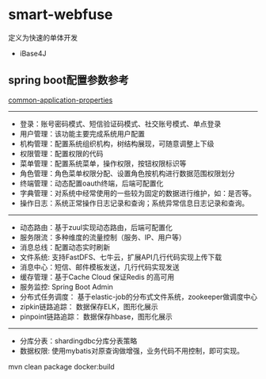 # smart-webfuse

定义为快速的单体开发



- iBase4J


##  spring boot配置参数参考

[common-application-properties](https://docs.spring.io/spring-boot/docs/current/reference/html/common-application-properties.html)

--------

- 登录：账号密码模式、短信验证码模式、社交账号模式、单点登录
- 用户管理：该功能主要完成系统用户配置
- 机构管理：配置系统组织机构，树结构展现，可随意调整上下级
- 权限管理：配置权限的代码
- 菜单管理：配置系统菜单，操作权限，按钮权限标识等
- 角色管理：角色菜单权限分配、设置角色按机构进行数据范围权限划分
- 终端管理：动态配置oauth终端，后端可配置化
- 字典管理：对系统中经常使用的一些较为固定的数据进行维护，如：是否等。
- 操作日志：系统正常操作日志记录和查询；系统异常信息日志记录和查询。

---------------------------------------------------------

- 动态路由：基于zuul实现动态路由，后端可配置化
- 服务限流：多种维度的流量控制（服务、IP、用户等）
- 消息总线：配置动态实时刷新
- 文件系统: 支持FastDFS、七牛云，扩展API几行代码实现上传下载
- 消息中心：短信、邮件模板发送，几行代码实现发送
- 缓存管理：基于Cache Cloud 保证Redis 的高可用
- 服务监控: Spring Boot Admin
- 分布式任务调度： 基于elastic-job的分布式文件系统，zookeeper做调度中心
- zipkin链路追踪： 数据保存ELK，图形化展示
- pinpoint链路追踪： 数据保存hbase，图形化展示


---------------------------------------------------------

- 分库分表：shardingdbc分库分表策略
- 数据权限: 使用mybatis对原查询做增强，业务代码不用控制，即可实现。



mvn clean package docker:build